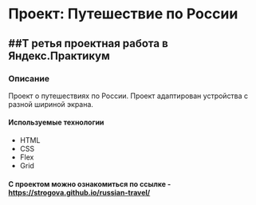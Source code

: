 # Проект: Путешествие по России
##Т ретья проектная работа в Яндекс.Практикум
---

### Описание
Проект о путешествиях по России. Проект адаптирован устройства с разной шириной экрана.

#### Используемые технологии
* HTML
* CSS
* Flex
* Grid

#### С проектом можно ознакомиться по ссылке - https://strogova.github.io/russian-travel/
